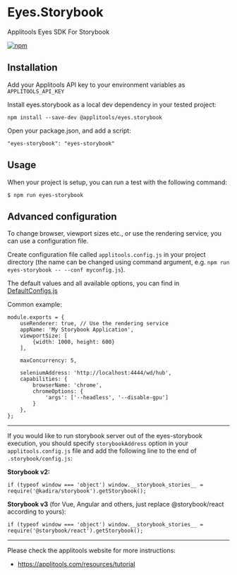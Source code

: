 # Eyes.Storybook

Applitools Eyes SDK For Storybook

[![npm](https://img.shields.io/npm/v/@applitools/eyes.storybook.svg?style=for-the-badge)](https://www.npmjs.com/package/@applitools/eyes.storybook)

## Installation

Add your Applitools API key to your environment variables as `APPLITOOLS_API_KEY`

Install eyes.storybook as a local dev dependency in your tested project:

    npm install --save-dev @applitools/eyes.storybook

Open your package.json, and add a script:

    "eyes-storybook": "eyes-storybook"

## Usage

When your project is setup, you can run a test with the following command:

```
$ npm run eyes-storybook
```

## Advanced configuration

To change browser, viewport sizes etc., or use the rendering service, you can use a configuration file. 

Create configuration file called `applitools.config.js` in your project directory (the name can be changed using command argument, e.g. `npm run eyes-storybook -- --conf myconfig.js`).

The default values and all available options, you can find in [DefaultConfigs.js](src/DefaultConfigs.js)

Common example:

    module.exports = {
        useRenderer: true, // Use the rendering service 
        appName: 'My Storybook Application',
        viewportSize: [
            {width: 1000, height: 600}
        ],
        
        maxConcurrency: 5,

        seleniumAddress: 'http://localhost:4444/wd/hub',
        capabilities: {
            browserName: 'chrome',
            chromeOptions: {
                'args': ['--headless', '--disable-gpu']
            }
        },
    };

---

If you would like to run storybook server out of the eyes-storybook execution, you should specify `storybookAddress` option in your `applitools.config.js` file and add the following line to the end of `.storybook/config.js`:

**Storybook v2:**

    if (typeof window === 'object') window.__storybook_stories__ = require('@kadira/storybook').getStorybook();

**Storybook v3** (for Vue, Angular and others, just replace @storybook/react according to yours):

    if (typeof window === 'object') window.__storybook_stories__ = require('@storybook/react').getStorybook();

---

Please check the applitools website for more instructions:

- https://applitools.com/resources/tutorial

